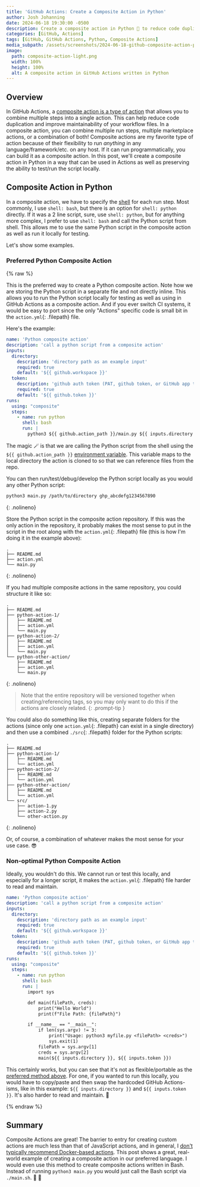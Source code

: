 ```yaml
---
title: 'GitHub Actions: Create a Composite Action in Python'
author: Josh Johanning
date: 2024-06-18 19:30:00 -0500
description: Create a composite action in Python 🐍 to reduce code duplication and improve maintainability
categories: [GitHub, Actions]
tags: [GitHub, GitHub Actions, Python, Composite Actions]
media_subpath: /assets/screenshots/2024-06-18-github-composite-action-python
image:
  path: composite-action-light.png
  width: 100%
  height: 100%
  alt: A composite action in GitHub Actions written in Python
---
```


## Overview

In GitHub Actions, a [composite action is a type of action](https://docs.github.com/en/actions/creating-actions/about-custom-actions#types-of-actions) that allows you to combine multiple steps into a single action. This can help reduce code duplication and improve maintainability of your workflow files. In a composite action, you can combine multiple run steps, multiple marketplace actions, or a combination of both! Composite actions are my favorite type of action because of their flexibility to run *anything* in any language/framework/etc. on any host. If it can run programmatically, you can build it as a composite action. In this post, we'll create a composite action in Python in a way that can be used in Actions as well as preserving the ability to test/run the script locally.

## Composite Action in Python

In a composite action, we have to specify the [shell](https://docs.github.com/en/actions/using-workflows/workflow-syntax-for-github-actions#defaultsrunshell) for each run step. Most commonly, I use `shell: bash`, but there is an option for `shell: python` directly. If it was a 2 line script, sure, use `shell: python`, but for anything more complex, I prefer to use `shell: bash` and call the Python script from shell. This allows me to use the same Python script in the composite action as well as run it locally for testing.

Let's show some examples.

### Preferred Python Composite Action

{% raw %}

This is the preferred way to create a Python composite action. Note how we are storing the Python script in a separate file and not directly inline. This allows you to run the Python script locally for testing as well as using in GitHub Actions as a composite action. And if you ever switch CI systems, it would be easy to port since the only "Actions" specific code is small bit in the `action.yml`{: .filepath} file.

Here's the example:

```yml
name: 'Python composite action'
description: 'call a python script from a composite action'
inputs:
  directory:
    description: 'directory path as an example input'
    required: true
    default: '${{ github.workspace }}'
  token:
    description: 'github auth token (PAT, github token, or GitHub app token)'
    required: true
    default: '${{ github.token }}'
runs:
  using: "composite"
  steps:
    - name: run python
      shell: bash
      run: | 
        python3 ${{ github.action_path }}/main.py ${{ inputs.directory }} ${{ inputs.token }}
```

The magic 🪄 is that we are calling the Python script from the shell using the `${{ github.action_path }}` [environment variable](https://help.github.com/en/actions/configuring-and-managing-workflows/using-environment-variables). This variable maps to the local directory the action is cloned to so that we can reference files from the repo.

You can then run/test/debug/develop the Python script locally as you would any other Python script:

```bash
python3 main.py /path/to/directory ghp_abcdefg1234567890
```
{: .nolineno}

Store the Python script in the composite action repository. If this was the only action in the repository, it probably makes the most sense to put in the script in the root along with the `action.yml`{: .filepath} file (this is how I'm doing it in the example above):

```text
.
├── README.md
├── action.yml
└── main.py
```
{: .nolineno}

If you had multiple composite actions in the same repository, you could structure it like so:

```text
.
├── README.md
├── python-action-1/
│   ├── README.md
│   ├── action.yml
│   └── main.py
├── python-action-2/
│   ├── README.md
│   ├── action.yml
│   └── main.py
└── python-other-action/
    ├── README.md
    ├── action.yml
    └── main.py
```
{: .nolineno}

> Note that the entire repository will be versioned together when creating/referencing tags, so you may only want to do this if the actions are closely related.
{: .prompt-tip }

You could also do something like this, creating separate folders for the actions (since only one `action.yml`{: .filepath} can exist in a single directory) and then use a combined `./src`{: .filepath} folder for the Python scripts:

```text
.
├── README.md
├── python-action-1/
│   ├── README.md
│   └── action.yml
├── python-action-2/
│   ├── README.md
│   └── action.yml
├── python-other-action/
│   ├── README.md
│   └── action.yml
└── src/
    ├── action-1.py
    ├── action-2.py
    └── other-action.py
```
{: .nolineno}

Or, of course, a combination of whatever makes the most sense for your use case. 😎

### Non-optimal Python Composite Action

Ideally, you wouldn't do this. We cannot run or test this locally, and especially for a longer script, it makes the `action.yml`{: .filepath} file harder to read and maintain.

```yml
name: 'Python composite action'
description: 'call a python script from a composite action'
inputs:
  directory:
    description: 'directory path as an example input'
    required: true
    default: '${{ github.workspace }}'
  token:
    description: 'github auth token (PAT, github token, or GitHub app token)'
    required: true
    default: '${{ github.token }}'
runs:
  using: "composite"
  steps:
    - name: run python
      shell: bash
      run: | 
        import sys

        def main(filePath, creds):
            print("Hello World")
            print(f"File Path: {filePath}")

        if __name__ == "__main__":
            if len(sys.argv) != 3:
                print("Usage: python3 myfile.py <filePath> <creds>")
                sys.exit(1)
            filePath = sys.argv[1]
            creds = sys.argv[2]
            main(${{ inputs.directory }}, ${{ inputs.token }})
```

This certainly works, but you can see that it's not as flexible/portable as the [preferred method above](#preferred-python-composite-action). For one, if you wanted to run this locally, you would have to copy/paste and then swap the hardcoded GitHub Actions-isms, like in this example: `${{ inputs.directory }}` and `${{ inputs.token }}`. It's also harder to read and maintain. 😬

{% endraw %}

## Summary

Composite Actions are great! The barrier to entry for creating custom actions are much less than that of JavaScript actions, and in general, I [don't typically recommend Docker-based actions](/posts/github-actions-docker-actions-private-registry/#overview). This post shows a great, real-world example of creating a composite action in our preferred language. I would even use this method to create composite actions written in Bash. Instead of running `python3 main.py` you would just call the Bash script via `./main.sh`. 🐍 🚀
